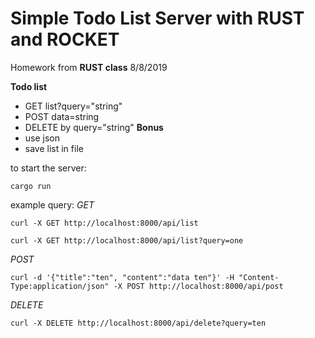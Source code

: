 # Simple Todo List Server with RUST and ROCKET

Homework from **RUST class** 8/8/2019

**Todo list**

- GET list?query="string"
- POST data=string
- DELETE by query="string"
  **Bonus**
- use json
- save list in file

to start the server:

```
cargo run
```

example query:
_GET_

```
curl -X GET http://localhost:8000/api/list

curl -X GET http://localhost:8000/api/list?query=one
```

_POST_

```
curl -d '{"title":"ten", "content":"data ten"}' -H "Content-Type:application/json" -X POST http://localhost:8000/api/post
```

_DELETE_

```
curl -X DELETE http://localhost:8000/api/delete?query=ten
```
